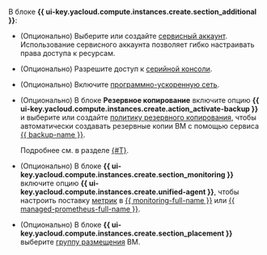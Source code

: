 В блоке **{{ ui-key.yacloud.compute.instances.create.section_additional }}**:

* (Опционально) Выберите или создайте [сервисный аккаунт](../../../iam/concepts/users/service-accounts.md). Использование сервисного аккаунта позволяет гибко настраивать права доступа к ресурсам.
* (Опционально) Разрешите доступ к [серийной консоли](../../../compute/operations/serial-console/index.md).
* (Опционально) Включите [программно-ускоренную сеть](../../../compute/concepts/software-accelerated-network.md).
* (Опционально) В блоке **Резервное копирование** включите опцию **{{ ui-key.yacloud.compute.instances.create.action_activate-backup }}** и выберите или создайте [политику резервного копирования](../../../backup/concepts/policy.md), чтобы автоматически создавать резервные копии ВМ с помощью сервиса [{{ backup-name }}](../../../backup/index.yaml).

    Подробнее см. в разделе [{#T}](../../../backup/concepts/vm-connection.md).
* (Опционально) В блоке **{{ ui-key.yacloud.compute.instances.create.section_monitoring }}** включите опцию **{{ ui-key.yacloud.compute.instances.create.unified-agent }}**, чтобы настроить поставку [метрик](../../../compute/metrics.md) в [{{ monitoring-full-name }}](../../../compute/monitoring/) или [{{ managed-prometheus-full-name }}](../../../monitoring/operations/prometheus/index.md).
* (Опционально) В блоке **{{ ui-key.yacloud.compute.instances.create.section_placement }}** выберите [группу размещения](../../../compute/concepts/placement-groups.md) ВМ.